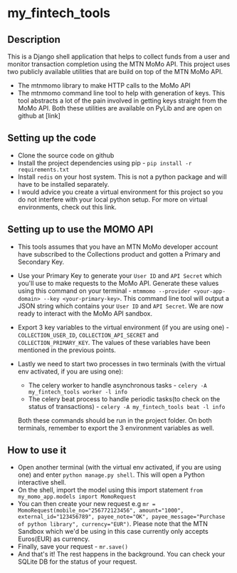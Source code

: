 # my_fintech_tools

## Description

This is a Django shell application that helps to collect funds from a user and monitor transaction completion using the MTN MoMo API. This project uses two publicly available utilities that are build on top of the MTN MoMo API.

- The mtnmomo library to make HTTP calls to the MoMo API
- The mtnmomo command line tool to help with generation of keys. This tool abstracts a lot of the pain involved in getting keys straight from the MoMo API.
  Both these utilities are available on PyLib and are open on github at [link]

## Setting up the code

- Clone the source code on github
- Install the project dependencies using pip - `pip install -r requirements.txt`
- Install `redis` on your host system. This is not a python package and will have to be installed separately.
- I would advice you create a virtual environment for this project so you do not interfere with your local python setup. For more on virtual environments, check out this link.

## Setting up to use the MOMO API

- This tools assumes that you have an MTN MoMo developer account have subscribed to the Collections product and gotten a Primary and Secondary Key.
- Use your Primary Key to generate your `User ID` and `API Secret` which you'll use to make requests to the MoMo API. Generate these values using this command on your terminal - `mtmmomo --provider <your-app-domain> --key <your-primary-key>`. This command line tool will output a JSON string which contains your `User ID` and `API Secret`. We are now ready to interact with the MoMo API sandbox.
- Export 3 key variables to the virtual environment (if you are using one) - `COLLECTION_USER_ID`, `COLLECTION_API_SECRET` and `COLLECTION_PRIMARY_KEY`. The values of these variables have been mentioned in the previous points.
- Lastly we need to start two processes in two terminals (with the virtual env activated, if you are using one):

  - The celery worker to handle asynchronous tasks - `celery -A my_fintech_tools worker -l info`
  - The celery beat process to handle periodic tasks(to check on the status of transactions) - `celery -A my_fintech_tools beat -l info`

  Both these commands should be run in the project folder. On both terminals, remember to export the 3 environment variables as well.

## How to use it

- Open another terminal (with the virtual env activated, if you are using one) and enter `python manage.py shell`. This will open a Python interactive shell.
- On the shell, import the model using this import statement `from my_momo_app.models import MomoRequest`
- You can then create your new request e.g `mr = MomoRequest(mobile_no="256772123456", amount="1000", external_id="123456789", payee_note="OK", payee_message="Purchase of python library", currency="EUR")`. Please note that the MTN Sandbox which we'd be using in this case currently only accepts Euros(EUR) as currency.
- Finally, save your request - `mr.save()`
- And that's it! The rest happens in the background. You can check your SQLite DB for the status of your request.
